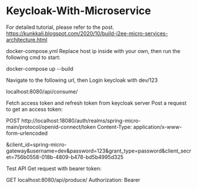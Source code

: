 # Keycloak-With-Microservice
For detailed tutorial, please refer to the post.
https://kunkkali.blogspot.com/2020/10/build-j2ee-micro-services-architecture.html

docker-compose.yml
Replace host ip inside with your own, then run the following cmd to start:

docker-compose up --build

Navigate to the following url, then Login keycloak with dev/123

localhost:8080/api/consume/

Fetch access token and refresh token from keycloak server
Post a request to get an access token:

POST http://localhost:18080/auth/realms/spring-micro-main/protocol/openid-connect/token
Content-Type: application/x-www-form-urlencoded

&client_id=spring-micro-gateway&username=dev&password=123&grant_type=password&client_secret=756b0558-018b-4809-b478-bd5b4995d325

Test API
Get request with bearer token:

GET localhost:8080/api/produce/
Authorization: Bearer <your bearer token here>

